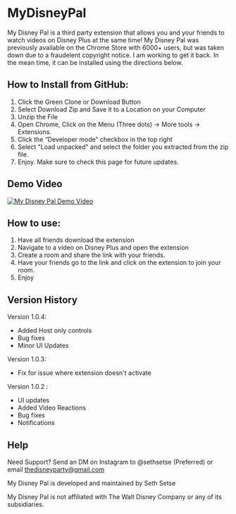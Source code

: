 # MyDisneyPal
My Disney Pal is a third party extension that allows you and your friends to watch videos on Disney Plus at the same time!
My Disney Pal was previously available on the Chrome Store with 6000+ users, but was taken down due to a fraudelent copyright notice. I am working to get it back. In the mean time, it can be installed using the directions below. 

How to Install from GitHub:
--------------------------
1. Click the Green Clone or Download Button
2. Select Download Zip and Save it to a Location on your Computer
3. Unzip the File
4. Open Chrome, Click on the Menu (Three dots) -> More tools -> Extensions.
5. Click the “Developer mode” checkbox in the top right
6. Select "Load unpacked" and select the folder you extracted from the zip file.
7. Enjoy. Make sure to check this page for future updates.

Demo Video
-----------
[![My Disney Pal Demo Video](http://img.youtube.com/vi/MGgJxmT8qJU/0.jpg)](http://www.youtube.com/watch?v=MGgJxmT8qJU "My Disney Pal Demo Video")

How to use:
-----------
1. Have all friends download the extension
2. Navigate to a video on Disney Plus and open the extension
3. Create a room and share the link with your friends.
4. Have your friends go to the link and click on the extension to join your room.
5. Enjoy


Version History
---------------

Version 1.0.4:
- Added Host only controls
- Bug fixes
- Minor UI Updates

Version 1.0.3:
- Fix for issue where extension doesn't activate

Version 1.0.2 :
- UI updates
- Added Video Reactions
- Bug fixes
- Notifications

Help
-------------------
Need Support?
Send an DM on Instagram to @sethsetse (Preferred)
or email thedisneyparty@gmail.com

My Disney Pal is developed and maintained by Seth Setse

My Disney Pal is not affiliated with The Walt Disney Company or any of its subsidiaries.
